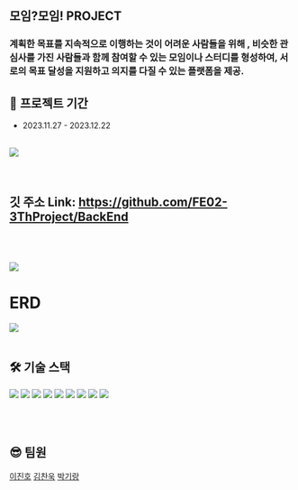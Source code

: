 
## 모임?모임! PROJECT
### 계획한 목표를 지속적으로 이행하는 것이 어려운 사람들을 위해 , 비슷한 관심사를 가진 사람들과 함께 참여할 수 있는 모임이나 스터디를 형성하여, 서로의 목표 달성을 지원하고 의지를 다질 수 있는 플랫폼을 제공.
## 📆 프로젝트 기간

- 2023.11.27 - 2023.12.22


<br />
<img src="https://sour-process-b08.notion.site/image/https%3A%2F%2Fprod-files-secure.s3.us-west-2.amazonaws.com%2F812354cb-4304-4b1b-b07d-f3c2e18143f4%2F69593339-4808-4ca2-9825-cec84c074a61%2Fscreencapture-localhost-5173-2023-12-22-01_47_37.png?table=block&id=9c7e82fa-60c3-4a0a-afaa-e1f43760d53c&spaceId=812354cb-4304-4b1b-b07d-f3c2e18143f4&width=1660&userId=&cache=v2"/>

<br />
<br />




<br />

## 깃 주소 Link: https://github.com/FE02-3ThProject/BackEnd

<br />


<br />
<br />

<img src="https://sour-process-b08.notion.site/image/https%3A%2F%2Fprod-files-secure.s3.us-west-2.amazonaws.com%2F812354cb-4304-4b1b-b07d-f3c2e18143f4%2F587fc5f4-5bc9-47f4-bba9-5f6c439fdf5c%2F%25EC%258B%259C%25EC%258A%25A4%25ED%2585%259C%25EC%2595%2584%25ED%2582%25A4%25ED%2585%258D%25EC%25B2%2598.jpg?table=block&id=3b86af03-b4cb-4e4b-99fd-ccc06ed828dc&spaceId=812354cb-4304-4b1b-b07d-f3c2e18143f4&width=2000&userId=&cache=v2"/>

# ERD

<img src="https://www.notion.so/image/https%3A%2F%2Fprod-files-secure.s3.us-west-2.amazonaws.com%2F733d2ec5-944e-43ee-8a68-d090b5cd1a1a%2F44bfc81f-16f9-4bad-b750-40cc453fa00e%2FUntitled.png?table=block&id=a97d45ad-b930-48a2-85a6-373029a42392&spaceId=733d2ec5-944e-43ee-8a68-d090b5cd1a1a&width=2000&userId=7146c2b4-5232-4c09-ac81-24ef21c00d3a&cache=v2"/>
<br />
<br />

## 🛠 기술 스택

<div align=left>
  <img src="https://img.shields.io/badge/java-E34F26?style=for-the-badge&logo=java&logoColor=white">
  <img  src="https://img.shields.io/badge/mariaDB-003545?style=for-the-badge&logo=mariaDB&logoColor=white">
  <img src="https://img.shields.io/badge/spring boot-6DB33F?style=for-the-badge&logo=springboot&logoColor=white">
  <img src="https://img.shields.io/badge/springsecurity-6DB33F?style=for-the-badge&logo=springsecurity&logoColor=white">
  <img src="https://img.shields.io/badge/aws ec2-FF9900?style=for-the-badge&logo=amazonec2&logoColor=white">
 <img src="https://img.shields.io/badge/aws s3-569A31?style=for-the-badge&logo=amazons3&logoColor=white">
 <img src="https://img.shields.io/badge/aws rds-527FFF?style=for-the-badge&logo=amazonrds&logoColor=white">
 <img src="https://img.shields.io/badge/intellij idea-181717?style=for-the-badge&logo=intellijidea&logoColor=white">
  <img src="https://img.shields.io/badge/github-181717?style=for-the-badge&logo=github&logoColor=white">
  
  
</div>


                                                                                                                                                                 
<br/><br/>



## 😎 팀원


  <a href="https://github.com/unchul">이진호</a>
   <a href="https://github.com/hanjihyeong">김찬욱</a>
<a href="https://github.com/newsks">박기랑</a>

    

